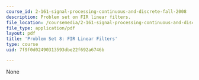 ```yaml
---
course_id: 2-161-signal-processing-continuous-and-discrete-fall-2008
description: Problem set on FIR linear filters.
file_location: /coursemedia/2-161-signal-processing-continuous-and-discrete-fall-2008/7f9f0d02490313593dbe22f692a6746b_ps8.pdf
file_type: application/pdf
layout: pdf
title: 'Problem Set 8: FIR Linear Filters'
type: course
uid: 7f9f0d02490313593dbe22f692a6746b

---
```

None